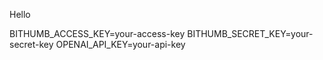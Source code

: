 Hello


BITHUMB_ACCESS_KEY=your-access-key
BITHUMB_SECRET_KEY=your-secret-key
OPENAI_API_KEY=your-api-key